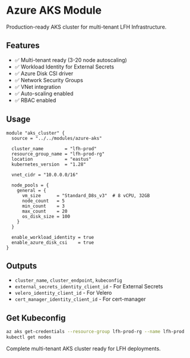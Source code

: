 # Azure AKS Module

Production-ready AKS cluster for multi-tenant LFH Infrastructure.

## Features

- ✅ Multi-tenant ready (3-20 node autoscaling)
- ✅ Workload Identity for External Secrets
- ✅ Azure Disk CSI driver
- ✅ Network Security Groups
- ✅ VNet integration
- ✅ Auto-scaling enabled
- ✅ RBAC enabled

## Usage

```hcl
module "aks_cluster" {
  source = "../../modules/azure-aks"
  
  cluster_name        = "lfh-prod"
  resource_group_name = "lfh-prod-rg"
  location            = "eastus"
  kubernetes_version  = "1.28"
  
  vnet_cidr = "10.0.0.0/16"
  
  node_pools = {
    general = {
      vm_size      = "Standard_D8s_v3"  # 8 vCPU, 32GB
      node_count   = 5
      min_count    = 3
      max_count    = 20
      os_disk_size = 100
    }
  }
  
  enable_workload_identity = true
  enable_azure_disk_csi    = true
}
```

## Outputs

- `cluster_name`, `cluster_endpoint`, `kubeconfig`
- `external_secrets_identity_client_id` - For External Secrets
- `velero_identity_client_id` - For Velero
- `cert_manager_identity_client_id` - For cert-manager

## Get Kubeconfig

```bash
az aks get-credentials --resource-group lfh-prod-rg --name lfh-prod
kubectl get nodes
```

Complete multi-tenant AKS cluster ready for LFH deployments.
